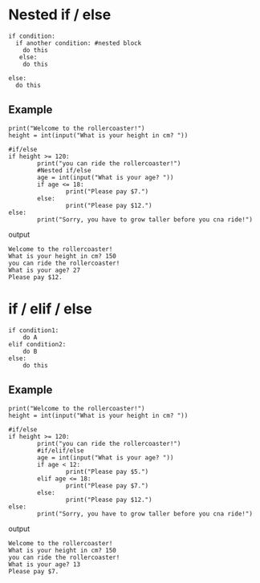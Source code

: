 # Nested if / else

    if condition:
      if another condition: #nested block
        do this
       else:
        do this

    else: 
      do this

## Example 

    print("Welcome to the rollercoaster!")
    height = int(input("What is your height in cm? "))

    #if/else 
    if height >= 120:
            print("you can ride the rollercoaster!")
            #Nested if/else
            age = int(input("What is your age? "))
            if age <= 18:
                    print("Please pay $7.")
            else:
                    print("Please pay $12.")
    else:
            print("Sorry, you have to grow taller before you cna ride!")
            
output

    Welcome to the rollercoaster!
    What is your height in cm? 150
    you can ride the rollercoaster!
    What is your age? 27
    Please pay $12.
    
    
# if / elif / else    

    if condition1:
        do A
    elif condition2:
        do B
    else:
        do this
        
## Example

    print("Welcome to the rollercoaster!")
    height = int(input("What is your height in cm? "))

    #if/else 
    if height >= 120:
            print("you can ride the rollercoaster!")
            #if/elif/else
            age = int(input("What is your age? "))
            if age < 12:
                    print("Please pay $5.")
            elif age <= 18:
                    print("Please pay $7.")
            else:
                    print("Please pay $12.")
    else:
            print("Sorry, you have to grow taller before you cna ride!")
            
output

    Welcome to the rollercoaster!
    What is your height in cm? 150
    you can ride the rollercoaster!
    What is your age? 13
    Please pay $7.
